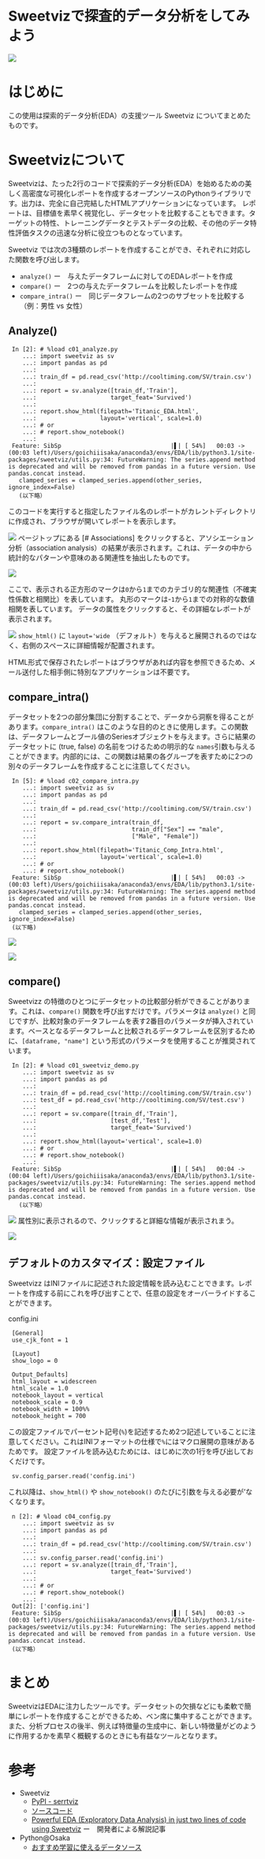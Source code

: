 Sweetvizで探査的データ分析をしてみよう
=================
![](https://gyazo.com/26524c0d359a737bea8b61ee34c21e46.png)

# はじめに
この使用は探索的データ分析(EDA）の支援ツール Sweetviz についてまとめたものです。

# Sweetvizについて
Sweetvizは、たった2行のコードで探索的データ分析(EDA）を始めるための美しく高密度な可視化レポートを作成するオープンソースのPythonライブラリです。出力は、完全に自己完結したHTMLアプリケーションになっています。
レポートは、目標値を素早く視覚化し、データセットを比較することもできます。ターゲットの特性、トレーニングデータとテストデータの比較、その他のデータ特性評価タスクの迅速な分析に役立つものとなっています。

Sweetviz では次の3種類のレポートを作成することができ、それぞれに対応した関数を呼び出します。

  - `analyze()` ー　与えたデータフレームに対してのEDAレポートを作成
  - `compare()` ー　2つの与えたデータフレームを比較したレポートを作成
  - `compare_intra()` ー　同じデータフレームの2つのサブセットを比較する（例：男性 vs 女性）

## Analyze()

```
 In [2]: # %load c01_analyze.py
    ...: import sweetviz as sv
    ...: import pandas as pd
    ...:
    ...: train_df = pd.read_csv('http://cooltiming.com/SV/train.csv')
    ...:
    ...: report = sv.analyze([train_df,'Train'],
    ...:                     target_feat='Survived')
    ...:
    ...: report.show_html(filepath='Titanic_EDA.html',
    ...:                  layout='vertical', scale=1.0)
    ...: # or
    ...: # report.show_notebook()
    ...:
 Feature: SibSp                               |▌| [ 54%]   00:03 -> (00:03 left)/Users/goichiiisaka/anaconda3/envs/EDA/lib/python3.1/site-packages/sweetviz/utils.py:34: FutureWarning: The series.append method is deprecated and will be removed from pandas in a future version. Use pandas.concat instead.
   clamped_series = clamped_series.append(other_series, ignore_index=False)
   (以下略）

```

このコードを実行すると指定したファイル名のレポートがカレントディレクトリに作成され、ブラウザが開いてレポートを表示します。


![](https://gyazo.com/07f1bb13b7b1226f4a91ca7ad55f91ae.png)
ページトップにある [# Associations] をクリックすると、アソシエーション分析（association analysis）の結果が表示されます。これは、データの中から統計的なパターンや意味のある関連性を抽出したものです。


![](https://gyazo.com/62b6c09001eb70fb5629e7a37e36054e.png)

ここで、表示される正方形のマークは`0`から`1`までのカテゴリ的な関連性（不確実性係数と相関比）を表しています。
丸形のマークは-`1`から`1`までの対称的な数値相関を表しています。
データの属性をクリックすると、その詳細なレポートが表示されます。


![](https://gyazo.com/e46896eed9113a9e759c2370aa7e0c68.png)
`show_html()` に `layout='wide` （デフォルト）を与えると展開されるのではなく、右側のスペースに詳細情報が配置されます。

HTML形式で保存されたレポートはブラウザがあれば内容を参照できるため、メール送付した相手側に特別なアプリケーションは不要です。

## compare_intra()
データセットを2つの部分集団に分割することで、データから洞察を得ることがあります。`compare_intra()` はこのような目的のときに使用します。この関数は、データフレームとブール値のSeriesオブジェクトを与えます。さらに結果のデータセットに (true, false) の名前をつけるための明示的な `names`引数も与えることができます。内部的には、この関数は結果の各グループを表すために2つの別々のデータフレームを作成することに注意してください。

```
 In [5]: # %load c02_compare_intra.py
    ...: import sweetviz as sv
    ...: import pandas as pd
    ...:
    ...: train_df = pd.read_csv('http://cooltiming.com/SV/train.csv')
    ...:
    ...: report = sv.compare_intra(train_df,
    ...:                           train_df["Sex"] == "male",
    ...:                           ["Male", "Female"])
    ...:
    ...: report.show_html(filepath='Titanic_Comp_Intra.html',
    ...:                  layout='vertical', scale=1.0)
    ...: # or
    ...: # report.show_notebook()
 Feature: SibSp                               |▌| [ 54%]   00:03 -> (00:03 left)/Users/goichiiisaka/anaconda3/envs/EDA/lib/python3.1/site-packages/sweetviz/utils.py:34: FutureWarning: The series.append method is deprecated and will be removed from pandas in a future version. Use pandas.concat instead.
   clamped_series = clamped_series.append(other_series, ignore_index=False)
 (以下略)

```


![](https://gyazo.com/ccd8faa4448761363935d91d73eb4b6e.png)

![](https://gyazo.com/7b0d71ca6c4d3f04e499b4d6f561e654.png)


## compare()
Sweetvizz の特徴のひとつにデータセットの比較部分析ができることがあります。これは、`compare()` 関数を呼び出すだけです。パラメータは `analyze()` と同じですが、比較対象のデータフレームを表す2番目のパラメータが挿入されています。ベースとなるデータフレームと比較されるデータフレームを区別するために、`[dataframe, "name"]` という形式のパラメータを使用することが推奨されています。


```
 In [2]: # %load c01_sweetviz_demo.py
    ...: import sweetviz as sv
    ...: import pandas as pd
    ...:
    ...: train_df = pd.read_csv('http://cooltiming.com/SV/train.csv')
    ...: test_df = pd.read_csv('http://cooltiming.com/SV/test.csv')
    ...:
    ...: report = sv.compare([train_df,'Train'],
    ...:                     [test_df,'Test'],
    ...:                     target_feat='Survived')
    ...:
    ...: report.show_html(layout='vertical', scale=1.0)
    ...: # or
    ...: # report.show_notebook()
    ...:
 Feature: SibSp                               |▌| [ 54%]   00:04 -> (00:04 left)/Users/goichiiisaka/anaconda3/envs/EDA/lib/python3.1/site-packages/sweetviz/utils.py:34: FutureWarning: The series.append method is deprecated and will be removed from pandas in a future version. Use pandas.concat instead.
   (以下略）

```


![](https://gyazo.com/baccd3430575243b8df3552883a21711.png)
属性別に表示されるので、クリックすると詳細な情報が表示されまう。

![](https://gyazo.com/b539ca3ed3bcdce21749a53598f48d76.png)

## デフォルトのカスタマイズ：設定ファイル
Sweetvizz はINIファイルに記述された設定情報を読み込むことできます。レポートを作成する前にこれを呼び出すことで、任意の設定をオーバーライドすることができます。

 config.ini
```
 [General]
 use_cjk_font = 1

 [Layout]
 show_logo = 0

 Output_Defaults]
 html_layout = widescreen
 html_scale = 1.0
 notebook_layout = vertical
 notebook_scale = 0.9
 notebook_width = 100%%
 notebook_height = 700
```

この設定ファイルでパーセント記号(`%`)を記述するため2つ記述していることに注意してください。これはINIフォーマットの仕様で`%`にはマクロ展開の意味があるためです。
設定ファイルを読み込むためには、はじめに次の1行を呼び出しておくだけです。

```
 sv.config_parser.read('config.ini')
```

これ以降は、`show_html()` や `show_notebook()`  のたびに引数を与える必要が’なくなります。

```
 n [2]: # %load c04_config.py
    ...: import sweetviz as sv
    ...: import pandas as pd
    ...:
    ...: train_df = pd.read_csv('http://cooltiming.com/SV/train.csv')
    ...:
    ...: sv.config_parser.read('config.ini')
    ...: report = sv.analyze([train_df,'Train'],
    ...:                     target_feat='Survived')
    ...:
    ...: # or
    ...: # report.show_notebook()
    ...:
 Out[2]: ['config.ini']
 Feature: SibSp                               |▌| [ 54%]   00:03 -> (00:03 left)/Users/goichiiisaka/anaconda3/envs/EDA/lib/python3.1/site-packages/sweetviz/utils.py:34: FutureWarning: The series.append method is deprecated and will be removed from pandas in a future version. Use pandas.concat instead.
 (以下略）

```



# まとめ

SweetvizはEDAに注力したツールです。データセットの欠損などにも柔軟で簡単にレポートを作成することができるため、ベン席に集中することができます。また、分析プロセスの後半、例えば特徴量の生成中に、新しい特徴量がどのように作用するかを素早く概観するのときにも有益なツールとなります。



# 参考
- Sweetviz
  - [PyPI - serrtviz](https://pypi.org/project/sweetviz/)
  - [ソースコード](https://github.com/fbdesignpro/sweetviz)
  - [Powerful EDA (Exploratory Data Analysis) in just two lines of code using Sweetviz](https://towardsdatascience.com/powerful-eda-exploratory-data-analysis-in-just-two-lines-of-code-using-sweetviz-6c943d32f34) ー　開発者による解説記事
- Python@Osaka
  - [おすすめ学習に使えるデータソース](https://www.notion.so/344c3162e2484ef69ab3ec8dec703a86)
